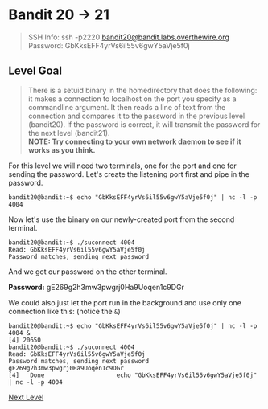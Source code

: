 
# Bandit 20 -> 21
> SSH Info: ssh -p2220 bandit20@bandit.labs.overthewire.org  
> Password: GbKksEFF4yrVs6il55v6gwY5aVje5f0j


 ## Level Goal  
>There is a setuid binary in the homedirectory that does the following: it makes a connection to localhost on the port you specify as a commandline argument. It then reads a line of text from the connection and compares it to the password in the previous level (bandit20). If the password is correct, it will transmit the password for the next level (bandit21).  
**NOTE: Try connecting to your own network daemon to see if it works as you think.**

For this level we will need two terminals, one for the port and one for sending the password.
Let's create the listening port first and pipe in the password.

```
bandit20@bandit:~$ echo "GbKksEFF4yrVs6il55v6gwY5aVje5f0j" | nc -l -p 4004
```

Now let's use the binary on our newly-created port from the second terminal.

```
bandit20@bandit:~$ ./suconnect 4004
Read: GbKksEFF4yrVs6il55v6gwY5aVje5f0j
Password matches, sending next password

```
And we got our password on the other terminal.

**Password:** gE269g2h3mw3pwgrj0Ha9Uoqen1c9DGr

We could also just let the port run in the background and use only one connection like this: (notice the `&`)
```
bandit20@bandit:~$ echo "GbKksEFF4yrVs6il55v6gwY5aVje5f0j" | nc -l -p 4004 &
[4] 20650
bandit20@bandit:~$ ./suconnect 4004
Read: GbKksEFF4yrVs6il55v6gwY5aVje5f0j
Password matches, sending next password
gE269g2h3mw3pwgrj0Ha9Uoqen1c9DGr
[4]   Done                    echo "GbKksEFF4yrVs6il55v6gwY5aVje5f0j" | nc -l -p 4004
```

[Next Level](../Bandit%2021%20--%2022/README.md)
